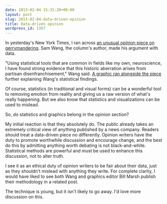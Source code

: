 ```yaml
---
date: 2013-02-04 15:31:20+00:00
layout: post
slug: 2013-02-04-data-driven-opinion
title: Data-driven opinion
wordpress_id: 1357
---
```


In yesterday's New York Times, I ran across [an unusual opinion piece on gerrymandering](http://www.nytimes.com/2013/02/03/opinion/sunday/the-great-gerrymander-of-2012.html). Sam Wang, the column's author, made his argument with data.

"Using statistical tools that are common in fields like my own, neuroscience, I have found strong evidence that this historic aberration arises from partisan disenfranchisement," Wang said. [A graphic ran alongside the piece](http://www.nytimes.com/interactive/2013/02/03/sunday-review/imbalance-of-power.html) further explaining Wang's statistical findings.

Of course, statistics (in traditional and visual forms) can be a wonderful tool to removing emotion from reality and giving us a raw version of what's really happening. But we also know that statistics and visualizations can be used to mislead.

So, do statistics and graphics belong in the opinion section?

My initial reaction is that they absolutely do. The public already takes an extremely critical view of anything published by a news company. Readers should treat a data-driven piece no differently. Opinion writers have the duty to promote worthwhile discussion and encourage change, and the best do this by admitting anything worth debating is not black-and-white. Statistical methods are powerful and must be used to enhance this discussion, not to alter truth.

I see it as an ethical duty of opinion writers to be fair about their data, just as they shouldn't mislead with anything they write. For complete clarity, I would have liked to see both Wang and graphics editor Bill Marsh publish their methodology in a related post.

The technique is young, but it isn't likely to go away. I'd love more discussion on this.


